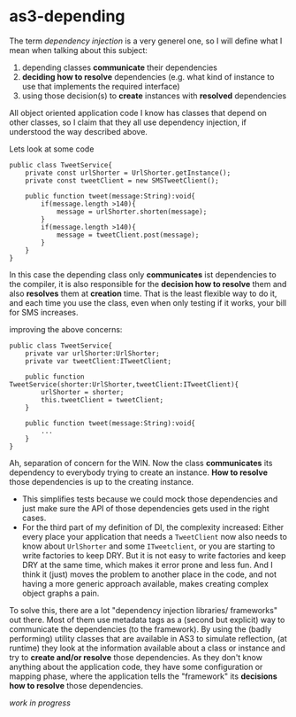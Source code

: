 as3-depending
=============

The term *dependency injection* is a very generel one, so I will define what I mean when talking about this subject:

1. depending classes **communicate** their dependencies
2. **deciding how to resolve** dependencies (e.g. what kind of instance to use that implements the required interface)
3. using those decision(s) to **create** instances with **resolved** dependencies


All object oriented application code I know has classes that depend on other classes, so I claim that they all use dependency injection, if understood the way described above.

Lets look at some code

    public class TweetService{
        private const urlShorter = UrlShorter.getInstance();
        private const tweetClient = new SMSTweetClient();
        
        public function tweet(message:String):void{
            if(message.length >140){
                message = urlShorter.shorten(message);
            }
            if(message.length >140){
                message = tweetClient.post(message);
            }
        }
    }

In this case the depending class only **communicates** ist dependencies to the compiler, it is also responsible for the **decision how to resolve** them and also **resolves** them at **creation** time.
 That is the least flexible way to do it, and each time you use the class, even when only testing if it works, your bill for SMS increases.
 
 improving the above concerns:
  
    public class TweetService{
        private var urlShorter:UrlShorter;
        private var tweetClient:ITweetClient;
        
        public function TweetService(shorter:UrlShorter,tweetClient:ITweetClient){
            urlShorter = shorter;
            this.tweetClient = tweetClient;
        }
        
        public function tweet(message:String):void{
            ...
        }
    }

Ah, separation of concern for the WIN. Now the class **communicates** its dependency to everybody trying to create an instance. **How to resolve** those dependencies is up to the creating instance. 
- This simplifies tests because we could mock those dependencies and just make sure the API of those dependencies gets used in the right cases.
- For the third part of my definition of DI, the complexity increased: Either every place your application that needs a `TweetClient` now also needs to know about `UrlShorter` and some `ITweetclient`, or you are starting to write factories to keep DRY. But it is not easy to write factories and keep DRY at the same time, which makes it error prone and less fun. And I think it (just) moves the problem to another place in the code, and not having a more generic approach available, makes creating complex object graphs a pain.

To solve this, there are a lot "dependency injection libraries/ frameworks" out there. 
Most of them use metadata tags as a (second but explicit) way to communicate the dependencies (to the framework). By using the (badly performing) utility classes that are available in AS3 to simulate reflection, (at runtime) they look at the information available about a class or instance and try to **create and/or resolve** those dependencies. 
As they don't know anything about the application code, they have some configuration or mapping phase, where the application tells the "framework" its **decisions how to resolve** those dependencies. 

*work in progress*

